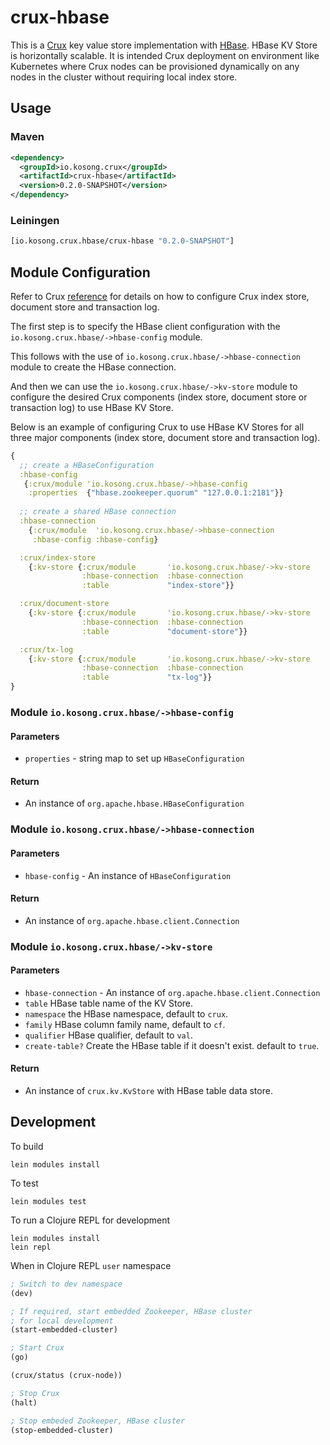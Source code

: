 # crux-hbase
This is a [Crux](https://opencrux.com) key value store implementation with
[HBase](https://hbase.apache.org). HBase KV Store is horizontally scalable.
It is intended Crux deployment on environment like Kubernetes where Crux
nodes can be provisioned dynamically on any nodes in the cluster without
requiring local index store.

## Usage

### Maven
```xml
<dependency>
  <groupId>io.kosong.crux</groupId>
  <artifactId>crux-hbase</artifactId>
  <version>0.2.0-SNAPSHOT</version>
</dependency>

```
### Leiningen
```clojure
[io.kosong.crux.hbase/crux-hbase "0.2.0-SNAPSHOT"]
```


## Module Configuration

Refer to Crux [reference](https://opencrux.com/reference/installation.html) for
details on how to configure Crux index store, document store and transaction log.

The first step is to specify the HBase client configuration with the
`io.kosong.crux.hbase/->hbase-config` module.

This follows with the use of
`io.kosong.crux.hbase/->hbase-connection` module to create the HBase connection.

And then we can use the `io.kosong.crux.hbase/->kv-store` module to configure
the desired Crux components (index store, document store or transaction log)
to use HBase KV Store.

Below is an example of configuring Crux to use HBase KV Stores for all three major
components (index store, document store and transaction log).

```clojure
{
  ;; create a HBaseConfiguration
  :hbase-config
   {:crux/module 'io.kosong.crux.hbase/->hbase-config
    :properties  {"hbase.zookeeper.quorum" "127.0.0.1:2181"}}
 
  ;; create a shared HBase connection
  :hbase-connection
    {:crux/module  'io.kosong.crux.hbase/->hbase-connection
     :hbase-config :hbase-config}

  :crux/index-store
    {:kv-store {:crux/module       'io.kosong.crux.hbase/->kv-store
                :hbase-connection  :hbase-connection
                :table             "index-store"}}

  :crux/document-store
    {:kv-store {:crux/module       'io.kosong.crux.hbase/->kv-store
                :hbase-connection  :hbase-connection
                :table             "document-store"}}

  :crux/tx-log
    {:kv-store {:crux/module       'io.kosong.crux.hbase/->kv-store
                :hbase-connection  :hbase-connection
                :table             "tx-log"}}
}
```
### Module `io.kosong.crux.hbase/->hbase-config`
#### Parameters
- `properties` - string map to set up `HBaseConfiguration`
#### Return
- An instance of `org.apache.hbase.HBaseConfiguration`

### Module `io.kosong.crux.hbase/->hbase-connection`
#### Parameters
- `hbase-config` - An instance of `HBaseConfiguration`
#### Return
- An instance of `org.apache.hbase.client.Connection`

### Module `io.kosong.crux.hbase/->kv-store`
#### Parameters
- `hbase-connection` - An instance of `org.apache.hbase.client.Connection`
- `table` HBase table name of the KV Store.
- `namespace` the HBase namespace, default to `crux`.
- `family` HBase column family name, default to `cf`.
- `qualifier` HBase qualifier, default to `val`.
- `create-table?` Create the HBase table if it doesn't exist. default to `true`.
#### Return
- An instance of `crux.kv.KvStore` with HBase table data store.


## Development

To build
``` shell script
lein modules install
```

To test
``` shell script
lein modules test
```

To run a Clojure REPL for development
```shell script
lein modules install
lein repl
```
When in Clojure REPL `user` namespace

```clojure
; Switch to dev namespace
(dev)

; If required, start embedded Zookeeper, HBase cluster
; for local development
(start-embedded-cluster)

; Start Crux
(go)

(crux/status (crux-node))

; Stop Crux
(halt)

; Stop embeded Zookeeper, HBase cluster
(stop-embedded-cluster)
```
